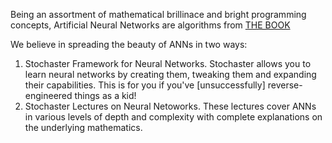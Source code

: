 Being an assortment of mathematical brillinace and bright programming concepts, Artificial Neural Networks are algorithms from [THE BOOK](https://en.wikipedia.org/wiki/Proofs_from_THE_BOOK)

We believe in spreading the beauty of ANNs in two ways:

1. Stochaster Framework for Neural Networks. Stochaster allows you to learn neural networks by creating them, tweaking them and expanding their capabilities. This is for you if you've [unsuccessfully] reverse-engineered things as a kid!
2. Stochaster Lectures on Neural Netoworks. These lectures cover ANNs in various levels of depth and complexity with complete explanations on the underlying mathematics.
